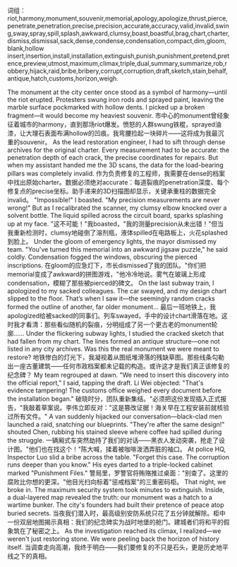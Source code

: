 词组：riot,harmony,monument,souvenir,memorial,apology,apologize,thrust,pierce,penetrate,penetration,precise,precision,accurate,accuracy,valid,invalid,swing,sway,spray,spill,splash,awkward,clumsy,boast,boastful,brag,chart,charter,dismiss,dismissal,sack,dense,condense,condensation,compact,dim,gloom,blank,hollow
insert,insertion,install,installation,extinguish,punish,punishment,pretend,pretence,preview,utmost,maximum,climax,triple,dual,summary,summarize,rob,robbery,hijack,raid,bribe,bribery,corrupt,corruption,draft,sketch,stain,behalf,antique,hatch,customs,horizon,weigh.

The monument at the city center once stood as a symbol of harmony—until the riot erupted. Protesters swung iron rods and sprayed paint, leaving the marble surface pockmarked with hollow dents. I picked up a broken fragment—it would become my heaviest souvenir.
市中心的monument曾经象征着城市的harmony，直到那场riot爆发。愤怒的人群swung铁棍，sprayed油漆，让大理石表面布满hollow的凹痕。我弯腰捡起一块碎片——这将成为我最沉重的souvenir。
As the lead restoration engineer, I had to sift through dense archives for the original charter. Every measurement had to be accurate: the penetration depth of each crack, the precise coordinates for repairs. But when my assistant handed me the 3D scans, the data for the load-bearing pillars was completely invalid.
作为负责修复的工程师，我需要在dense的档案中找出原始charter。数据必须绝对accurate：每道裂痕的penetration深度、每个修复点的precise坐标。助手递来的3D扫描图却显示，关键承重柱的数据完全invalid。
"Impossible!" I boasted. "My precision measurements are never wrong!" But as I recalibrated the scanner, my clumsy elbow knocked over a solvent bottle. The liquid spilled across the circuit board, sparks splashing up at my face.
"这不可能！"我boasted，"我的测量precision从未出错！"但当我重新检测时，clumsy地碰倒了溶剂瓶，液体spilled在电路板上，火花splashed到脸上。
Under the gloom of emergency lights, the mayor dismissed my team. "You've turned this memorial into an awkward jigsaw puzzle," he said coldly. Condensation fogged the windows, obscuring the pierced inscriptions.
在gloom的应急灯下，市长dismissed了我的团队。"你们把memorial变成了awkward的拼图游戏，"他冷冷地说。雾气在玻璃上形成condensation，模糊了那些被pierced的碑文。
On the last subway train, I apologized to my sacked colleagues. The car swayed, and my design chart slipped to the floor. That’s when I saw it—the seemingly random cracks formed the outline of another, far older monument...
最后一班地铁上，我apologized给被sacked的同事们。列车swayed，手中的设计chart滑落在地。这时我才看清：那些看似随机的裂痕，分明组成了另一个更古老的monument轮廓......
Under the flickering subway lights, I studied the cracked sketch that had fallen from my chart. The lines formed an antique structure—one not listed in any city archives. Was this the real monument we were meant to restore?
地铁惨白的灯光下，我凝视着从图纸堆滑落的残缺草图。那些线条勾勒出一座古董建筑——任何市政档案都未记载的构造。或许这才是我们真正该修复的纪念碑？
My team regrouped at dawn. "We need to insert this discovery into the official report," I said, tapping the draft. Li Wei objected: "That's evidence tampering! The customs office weighed every document before the installation began."
破晓时分，团队重新集结。"必须把这份发现插入正式报告，"我敲着草案说。李伟立即反对："这是篡改证据！海关早在工程安装前就核验过所有文件。"
A van suddenly hijacked our conversation—black-clad men launched a raid, snatching our blueprints. "They're after the same design!" shouted Chen, rubbing his stained sleeve where coffee had spilled during the struggle.
一辆厢式车突然劫持了我们的对话——黑衣人发动突袭，抢走了设计图。"他们也在找这个！"陈大喊，揉着被咖啡泼洒弄脏的袖口。
At police HQ, Inspector Luo slid a bribe across the table. "Forget this case. The corruption runs deeper than you know." His eyes darted to a triple-locked cabinet marked "Punishment Files."
警局里，罗警官将贿赂推过桌面："别查了。这里的腐败比你想的更深。"他目光扫向标着"惩戒档案"的三重密码柜。
That night, we broke in. The maximum security system took minutes to extinguish. Inside, a dual-layered map revealed the truth: our monument was a hatch to a wartime bunker. The city's founders had built their pretence of peace atop buried secrets.
当夜我们潜入时，最高级别安防系统只花了五分钟就解除。柜中一份双层地图揭示真相：我们的纪念碑实为战时地堡的舱门。建城者们将和平的假象筑在了秘密之上。
As the investigation reached its climax, I realized—we weren't just restoring stone. We were peeling back the horizon of history itself.
当调查走向高潮，我终于明白——我们要修复的不只是石头，更是历史地平线之下的真相。

